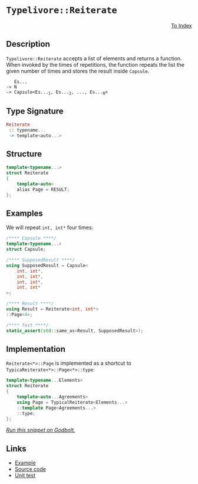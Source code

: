 <!-- Copyright 2024 Feng Mofan
SPDX-License-Identifier: Apache-2.0 -->

# `Typelivore::Reiterate`

<p style='text-align: right;'><a href="../../../facilities/metafunctions.md#typelivore-reiterate">To Index</a></p>

## Description

`Typelivore::Reiterate` accepts a list of elements and returns a function. When invoked by the times of repetitions, the function repeats the list the given number of times and stores the result inside `Capsule`.

<pre><code>   Es...
-> N
-> Capsule&lt;Es...<sub>1</sub>, Es...<sub>2</sub>, ..., Es...<sub>N</sub>&gt;</code></pre>

## Type Signature

```Haskell
Reiterate
 :: typename...
 -> template<auto...>
```

## Structure

```C++
template<typename...>
struct Reiterate
{
    template<auto>
    alias Page = RESULT;
};
```

## Examples

We will repeat `int, int*` four times:

```C++
/**** Capsule ****/
template<typename...>
struct Capsule;

/**** SupposedResult ****/
using SupposedResult = Capsule<
    int, int*,
    int, int*,
    int, int*,
    int, int*
>;

/**** Result ****/
using Result = Reiterate<int, int*>
::Page<4>;

/**** Test ****/
static_assert(std::same_as<Result, SupposedResult>);
```

## Implementation

`Reiterate<*>::Page` is implemented as a shortcut to `TypicaReiterate<*>::Page<*>::type`:

```C++
template<typename...Elements>
struct Reiterate
{
    template<auto...Agreements>
    using Page = TypicalReiterate<Elements...>
    ::template Page<Agreements...>
    ::type;
};
```

[*Run this snippet on Godbolt.*](https://godbolt.org/#z:OYLghAFBqd5QCxAYwPYBMCmBRdBLAF1QCcAaPECAMzwBtMA7AQwFtMQByARg9KtQYEAysib0QXACx8BBAKoBnTAAUAHpwAMvAFYTStJg1DIApACYAQuYukl9ZATwDKjdAGFUtAK4sGIAKwAzKSuADJ4DJgAcj4ARpjEIACc0gAOqAqETgwe3r4BwemZjgLhkTEs8Ykptpj2JQxCBEzEBLk%2BfkG19dlNLQRl0XEJydIKza3t%2BV3j/YMVVaMAlLaoXsTI7BwA9ABU%2BweHR8e72yYaAIJ7BwDUACKYqa6MyHiYCjeHZ5fXJ39H3wu5yuhxu2FUBFcFiYyAA1p8DoDISxUgZISZAm4CABPJ7MNgAOiJGOwwPGxC8DjBEKhMPhJgA7FYGXcMVZLsDkaimOjMcCbgKbly0ZgMVjcYxWJgiQSSTdkAYFB8PIImBEEqR%2BYKcXipTLsPQ2IIFMCSWSCBSqeDIQx0NC4WKVc11cQxQbMEaCAoZWbAqSOUytQLhTzRZidZLCUSLsBiJgPYwvWbLoKbl5MkYbgBZTzoG4Yu43J1qyKuzHuz3eomkG4xuMJ40%2Bv1s00slscn6gtxMVIKLz0BH7JEe7m88W6qOy5uXcmUghFnt9%2BjtoGd24AFVxeFEtAASphCAlQ4PTpyRyKxRH8dKiRXEybpxdZ1TN6lt2J94fiKHW%2ByLqmQzHJgvCIJt/X/QVn3nZRiFQIhlCYYBMHzQM20CP9gW2bYbmhJQFyUEAgyFc8f0xYCiBuABJZMIIFOMAEcvDwOMPggSj80CVlOJuDQliIqCbhguDUAQpCxWox9U0ZP9U1TdMImAIUJQ4wtu17fswzcX0ZMFRkuIwlNtRIoCQNQKiaNTBimJYm42JUgsbi4PjDIFAShPgxDNIk8CpMDFzZPkzMIxUhd1OXctDXvMCV18/TTR%2BbD92QdZMgAN2Q7sCKIwDNPIszvKIqzmPeWyzA4rTuMo5zaJuNzYI8sTMQK/zpKIuSM0U4KHOtWkHXDCVr0E%2BqRM88SbgAWhuMwSRAEAIws2SBVmnLs1zN1IsbaswQ2r1ovQoi9JXbLjNy0yZTreNKwWgVAsU0TkIc9yRsatwLobXbiWbfaAzijsQX%2BAGvkw0FKJRHaeWyE9AV%2BQGAcBM8wdI8dIxvAk72NGiBM/SFv3RAMdODE6xTy87Y0u%2B9rrTDrBM8kLX3fPcDxxpH0Y%2BqcfMFZaTppl63sraL/OWiUjrQgz/thxFgducFWFRZCgbXCWh3ioEzECCIFS8LByrQBhNlSJNHyl/ZQqXeXJcuHLLwGvVPvAgS1LNo7Fd2G4hC8VIikwdB9yXecFYuW63Y9r2ffeft5wcx2NLFIiIgIGt492TV/PjxPBGTuPBHTghM9T7ObiT00vrFmGbl9iOoeBIOK9oSPuOxo8xzTwuM5o2b7rFSRtJVsv13ef2LafZpHGQAB9JglQSAgIHGdBZoUKUJ4fNxa4T4PPYyb215JPj0I4FZaE4fxeD8DgtFIVBOC0yxrFqtYNgetWeFIAhNAPlZYQCSQCQ0AAOMwZgkhJC4P4f%2Bf8uAMgZNII%2BHBJC8BYBIDQGhSBnwvlfDgvAFAgBQW/c%2BB9SBwFgDARAIA1gEFSCBcglA0AojoAkKIUpOCqD/gANnGqwyQNxgDIGQI5H%2BZheDe0ICQPA88uAyEECIMQ7ApCSPkEoNQ79SC6AkQAd2/KkTgPBD7H1PsojBAB5EClD5yoCoDcFh7DOHcN4fwgkZUIAeDofQYg%2BZn5LF4HgrQKwIBIFoW%2BVx1CIABPoYkYAUgzB8DoDjbBEBYjKNiBEFo2JtG8CScwYg2JDGxG0JgBwaTSC0M9IYhgtBUn4NIFgWIXhgDdloLQbB3BeBYBYIYYA4hKn4DjA4PA6UmkX0wKofJIEtgv3jnUZRtA8CxG/FkjwWBlEWjwIg5ppB0rEFiFvB4bSjDTKMO/FYVADDAAUAANTeGowxeJCn8CkTuWR0g7kKJUOoSpqj9DtJQNYaw%2BgZnYMgCsVABtshNPGnPAsphb6WDMOgjZxAxHvHgCsOw%2BSGguFtFMPwEiwjqgWCMCRRQsgCCxXoIlDR5jDESBI1FvSBB9EmJ4DoehaUNAZQMPFVKWUTDaEy/INKeWUsqASlFD9NgSF0RwE%2BqCDGcEsWwjhXCeF8KkA42yuARFuPMIEJyXjDkrAQJgJgWBEgQE/iASQgQCRJECNAjQkgzCSFYcg/wrCkj6E4PA0giCdUElYVwVhf8kgQNYf4SQoCbWsJlZUjBWCcGv0OYQkhfiyEmKoRQEJqAXEMKYRwFoLBUoMnGkweUBhMxcCSASLgv8hH4CIAi8R8jpHiDkc8xQrzlG6CiRonsaTJXSrQbwIxaazEWKsYq0t7THKVurRoWyzjAkJHcYEMwniE34N8f4rNi6yAZtCa4lAZaIkgJQTQOuCQ4kJMqRklJhSb1ZJyXkgpazimJlKeU5R1Tan1MaYU1p7TOkX26WivpSLKlDJGZCQpEzYEX2mbMlJCytgX2Wasl%2BGytlKB2QBhSibjmIXOZc65jBbmyGbY8%2BR7alHvJAFEo93zoU2HgwCs1l8QUCDBRCziUKrAwrhQkBtSLAXdBA84CArhSU4ttEKxYhKMjEpyHy7FpByXZBkwSkTdLGg8sk5ptlgrOXCupbYHTSnuVzEM7J0V6xxVOQ9VK/RMa5XjpsQqKdFaq2/3VXWkgy7dXrp8Qao1JrKCSq9T6yt9qGT%2BCSFAwIDqnXhujegzgcbcGJqIaQ8hpjgn7pzWwTg%2BabEsAUKlPhqUPMinGLWzVYi9DPPIxIJ5sgqNvIvroYIPatHNP7Y5lLHBjEUJAjccxljiulfK5V0M4x53brCcuwIa7vEEJTXl3dNC5sHrK57MeFWkhjyqwQMeqhOHRPPcQS9iTklZLvdd7JuS0WFNfYId9FSgOYBqXUsQv61n/r2chlpxVen9OURB5KUG1kwamTMuZ2IkNLIRWh3gGHtkehwwcjdfATmEcwFcm5ayGsPKa5RxRbWdAgGCPRnjvzmPIrYw0Jp2w54Md4xYWFQ74WIpYyiuoom/DicxWZqT6B1PGdUySoXKn5MUssxp1lvRTN5GU/L%2BlBnyhcoFf0XTsxWii4lasGzsjevJaHc58bZWbh7YJId7zmq/NLf1aQQ1xqRisdgeF2jlbAiBH8GA8NyDvcMkDSby%2BqXbDxuW0sc1kh/DWsgQyZBf9JAgK4AAswUbYGBD66bzBAWP72cESH2Neeo/rIvdkC1QA%3D)

## Links

- [Example](../../../code/facilities/metafunctions/typelivore/reiterate/implementation.hpp)
- [Source code](../../../../conceptrodon/descend/typelivore/reiterate.hpp)
- [Unit test](../../../../tests/unit/metafunctions/typelivore/reiterate.test.hpp)
